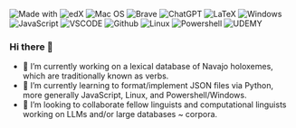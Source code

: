 ![Made with](https://img.shields.io/badge/python-3670A0?style=for-the-badge&logo=python&logoColor=ffdd54) ![edX](https://img.shields.io/badge/edX-%2302262B.svg?style=for-the-badge&logo=edX&logoColor=white) ![Mac OS](https://img.shields.io/badge/mac%20os-000000?style=for-the-badge&logo=apple&logoColor=white) ![Brave](https://img.shields.io/badge/Brave-FB542B?style=for-the-badge&logo=Brave&logoColor=white) ![ChatGPT](https://img.shields.io/badge/chatGPT-74aa9c?style=for-the-badge&logo=openai&logoColor=white) ![LaTeX](https://img.shields.io/badge/latex-%23008080.svg?style=for-the-badge&logo=latex&logoColor=white) ![Windows](https://img.shields.io/badge/Windows-0078D6?style=for-the-badge&logo=windows&logoColor=white) ![JavaScript](https://img.shields.io/badge/JavaScript-F7DF1E?style=for-the-badge&logo=javascript&logoColor=black) ![VSCODE](https://img.shields.io/badge/Visual_Studio_Code-0078D4?style=for-the-badge&logo=visual%20studio%20code&logoColor=white) ![Github](https://img.shields.io/badge/GitHub-100000?style=for-the-badge&logo=github&logoColor=white) ![Linux](https://img.shields.io/badge/Linux-FCC624?style=for-the-badge&logo=linux&logoColor=black) ![Powershell](https://img.shields.io/badge/Powershell-2CA5E0?style=for-the-badge&logo=powershell&logoColor=white) ![UDEMY](	https://img.shields.io/badge/Udemy-EC5252?style=for-the-badge&logo=Udemy&logoColor=white)

### Hi there 👋

- 🔭 I’m currently working on a lexical database of Navajo holoxemes, which are traditionally known as verbs. 
- 🌱 I’m currently learning to format/implement JSON files via Python, more generally JavaScript, Linux, and Powershell/Windows. 
- 👯 I’m looking to collaborate fellow linguists and computational linguists working on LLMs and/or large databases ~ corpora.

<!--
**enDinetah/enDinetah** is a ✨ _special_ ✨ repository because its `README.md` (this file) appears on your GitHub profile.

Here are some ideas to get you started:


- 🤔 I’m looking for help with ...
- 💬 Ask me about ...
- 📫 How to reach me: ...
- 😄 Pronouns: ...
- ⚡ Fun fact: ...
-->
